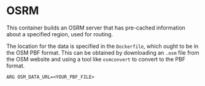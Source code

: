 # OSRM 

This container builds an OSRM server that has pre-cached information about a specified region, used for routing.

The location for the data is specified in the `Dockerfile`, which ought to be in the OSM PBF format.
This can be obtained by downloading an `.osm` file from the OSM website and using a tool like `osmconvert` to convert to the PBF format.

```
ARG OSM_DATA_URL=<YOUR_PBF_FILE>
```
